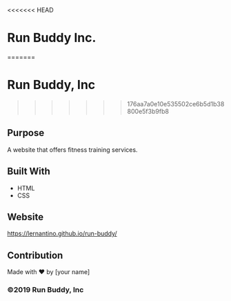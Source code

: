 <<<<<<< HEAD
# Run Buddy Inc.
=======
# Run Buddy, Inc
>>>>>>> 176aa7a0e10e535502ce6b5d1b38800e5f3b9fb8

## Purpose
A website that offers fitness training services. 

## Built With
* HTML
* CSS

## Website
https://lernantino.github.io/run-buddy/

## Contribution
Made with ❤️ by [your name]

### ©️2019 Run Buddy, Inc 
